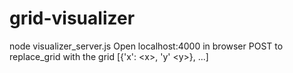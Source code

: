 grid-visualizer
===============

node visualizer_server.js
Open localhost:4000 in browser
POST to replace_grid with the grid [{'x': &lt;x>, 'y' &lt;y>}, ...]

